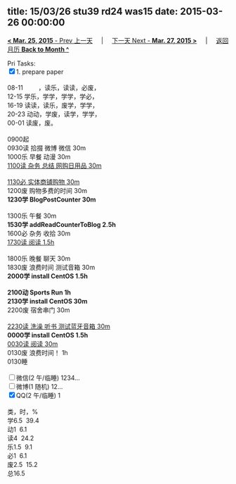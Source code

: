 title: 15/03/26 stu39 rd24 was15
date: 2015-03-26 00:00:00
---
[**< Mar. 25, 2015** - Prev 上一天](/lifelogs/2015/03/d25.html) &nbsp; &nbsp; | &nbsp; &nbsp; [下一天 Next - **Mar. 27, 2015 >**](/lifelogs/2015/03/d27.html) &nbsp; &nbsp; |  &nbsp; &nbsp; [返回月历 **Back to Month ^**](/lifelogs/2015/03/index.html)
<br/><div>Pri Tasks:<br/><input type="checkbox" checked="true" />1. prepare paper</div><div><div><br/></div>08-11         ，读乐，读读，必废，<br/>12-15 学乐，学学，学学，学必，<br/>16-19 读读，读乐，废学，学学，<br/>20-23 动动，学废，读学，学学，</div><div>00-01 读废，废。<br/><div><br/></div>0900起<br/>0930读 拾掇 微博 微信 30m</div><div>1000乐 早餐 动漫 30m</div><div><u>1100读 杂务 总结 网购日用品 30m</u></div><div><b><br/></b></div><div><u>1130必 实体商铺购物 30m</u></div><div>1200废 购物多费的时间 30m<div><b>1230学 BlogPostCounter 30m</b></div><div><br/></div>1300乐 午餐 30m<br/><b>1530学 addReadCounterToBlog 2.5h</b></div><div><div>1600必 杂务 收拾 30m</div><div><u>1730读 阅读 1.5h</u></div><div><br/></div>1800乐 晚餐 聊天 30m</div><div>1830废 浪费时间 测试音箱 30m<br/><b>2000学 install CentOS 1.5h</b><div><br/></div><b>2100动 Sports Run 1h</b><br/><b>2130学 install CentOS 30m</b><br/>2200废 宿舍串门 30m</div><div><u><br/></u></div><div><u>2230读 洗澡 听书 测试蓝牙音箱 30m</u></div><div><b>0000学 install CentOS 1.5h</b></div><div><u>0030读 阅读 30m</u></div><div>0130废 浪费时间！ 1h</div><div>0130睡</div><div><br/><input type="checkbox" />微信(2 午/临睡) 1234…<br/><input type="checkbox" />微博(1 随机) 12…<br/><input type="checkbox" checked="true" />QQ(2 午/临睡) 1<br/><div><br/></div>类，时，%<br/>学6.5  39.4<br/>动1  6.1<br/>读4  24.2<br/>乐1.5  9.1<br/>必1  6.1<br/>废2.5  15.2<br/>总16.5</div>